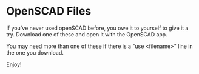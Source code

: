 # OpenSCAD Files

If you've never used openSCAD before, you owe it to yourself to give it a try.  Download one of these and open it with the OpenSCAD app.  

You may need more than one of these if there is a "use \<filename\>" line in the one you download.  

Enjoy!
